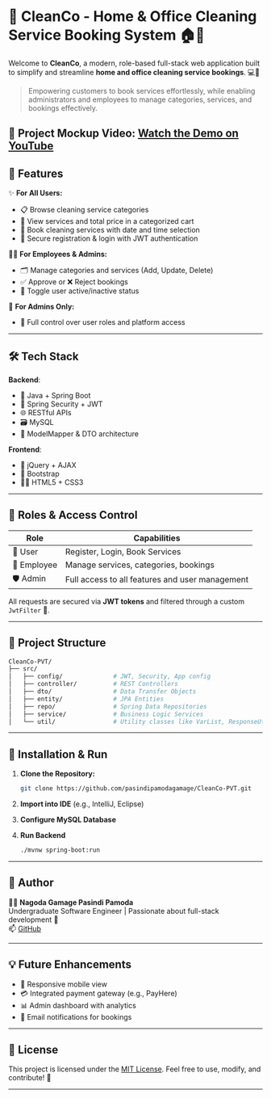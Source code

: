 # 🧼 CleanCo - Home & Office Cleaning Service Booking System 🏠🧹

Welcome to **CleanCo**, a modern, role-based full-stack web application built to simplify and streamline **home and office cleaning service bookings**. 💻📅

> Empowering customers to book services effortlessly, while enabling administrators and employees to manage categories, services, and bookings effectively.

🎥 **Project Mockup Video**: [Watch the Demo on YouTube](https://www.youtube.com/playlist?list=PLxbZZ2kRAIyiHVPn1uDzi5KW9CWcIh3NS)
---

## 🚀 Features

✨ **For All Users:**
- 📋 Browse cleaning service categories
- 🛒 View services and total price in a categorized cart
- 📆 Book cleaning services with date and time selection
- 🔐 Secure registration & login with JWT authentication

👨‍💼 **For Employees & Admins:**
- 🗂️ Manage categories and services (Add, Update, Delete)
- ✅ Approve or ❌ Reject bookings
- 🔄 Toggle user active/inactive status

👑 **For Admins Only:**
- 🔐 Full control over user roles and platform access

---

## 🛠️ Tech Stack

**Backend**:  
- 🧬 Java + Spring Boot  
- 🔐 Spring Security + JWT  
- 🌐 RESTful APIs  
- 🗃️ MySQL  
- 🔄 ModelMapper & DTO architecture

**Frontend**:  
- 🧩 jQuery + AJAX  
- 🎨 Bootstrap  
- 🧑‍💻 HTML5 + CSS3  

---

## 🔐 Roles & Access Control

| Role         | Capabilities |
|--------------|--------------|
| 👤 User       | Register, Login, Book Services |
| 🧹 Employee   | Manage services, categories, bookings |
| 🛡️ Admin     | Full access to all features and user management |

All requests are secured via **JWT tokens** and filtered through a custom `JwtFilter` 🔐.

---

## 📁 Project Structure

```bash
CleanCo-PVT/
├── src/
│   ├── config/              # JWT, Security, App config
│   ├── controller/          # REST Controllers
│   ├── dto/                 # Data Transfer Objects
│   ├── entity/              # JPA Entities
│   ├── repo/                # Spring Data Repositories
│   ├── service/             # Business Logic Services
│   └── util/                # Utility classes like VarList, ResponseUtil
```

---

## 🔧 Installation & Run

1. **Clone the Repository:**
   ```bash
   git clone https://github.com/pasindipamodagamage/CleanCo-PVT.git
   ```

2. **Import into IDE** (e.g., IntelliJ, Eclipse)

3. **Configure MySQL Database**

4. **Run Backend**
   ```bash
   ./mvnw spring-boot:run
   ```

---

## 📝 Author

👩‍💻 **Nagoda Gamage Pasindi Pamoda**  
Undergraduate Software Engineer | Passionate about full-stack development 🚀  
📫 [GitHub](https://github.com/pasindipamodagamage)

---

## 💡 Future Enhancements

- 📱 Responsive mobile view
- 💳 Integrated payment gateway (e.g., PayHere)
- 📊 Admin dashboard with analytics
- 🔔 Email notifications for bookings

---

## 📄 License

This project is licensed under the [MIT License](LICENSE). Feel free to use, modify, and contribute! 🤝

---
